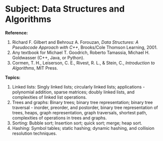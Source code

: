 # Subject: Data Structures and Algorithms  
**Reference:**  

1. Richard F. Gilbert and Behrouz A. Forouzan, *Data Structures: A Pseudocode Approach with C++*, Brooks/Cole Thomson Learning, 2001.  
2. Any textbook for Michael T. Goodrich, Roberto Tamassia, Michael H. Goldwasser (C++, Java, or Python).  
3. Cormen, T. H., Leiserson, C. E., Rivest, R. L., & Stein, C., *Introduction to Algorithms*, MIT Press.

**Topics:**

1. Linked lists: Singly linked lists; circularly linked lists; applications - polynomial addition, sparse matrices; doubly linked lists, and complexities of linked list operations.  
2. Trees and graphs: Binary trees; binary tree representation; binary tree traversal - inorder, preorder, and postorder, binary tree representation of trees, heaps, graph representation, graph traversals, shortest path, complexities of operations in trees and graphs.  
3. Sorting: Bubble sort; Insertion sort; quick sort; merge; heap sort.  
4. Hashing: Symbol tables; static hashing; dynamic hashing, and collision resolution techniques.
